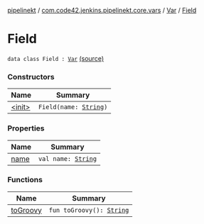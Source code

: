 [pipelinekt](../../../index.md) / [com.code42.jenkins.pipelinekt.core.vars](../../index.md) / [Var](../index.md) / [Field](./index.md)

# Field

`data class Field : `[`Var`](../index.md) [(source)](https://github.com/code42/pipelinekt/tree/master/core/src/main/kotlin/com/code42/jenkins/pipelinekt/core/vars/Var.kt#L120)

### Constructors

| Name | Summary |
|---|---|
| [&lt;init&gt;](-init-.md) | `Field(name: `[`String`](https://kotlinlang.org/api/latest/jvm/stdlib/kotlin/-string/index.html)`)` |

### Properties

| Name | Summary |
|---|---|
| [name](name.md) | `val name: `[`String`](https://kotlinlang.org/api/latest/jvm/stdlib/kotlin/-string/index.html) |

### Functions

| Name | Summary |
|---|---|
| [toGroovy](to-groovy.md) | `fun toGroovy(): `[`String`](https://kotlinlang.org/api/latest/jvm/stdlib/kotlin/-string/index.html) |
